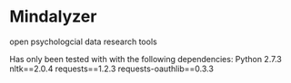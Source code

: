 Mindalyzer
==========

open psychologcial data research tools

Has only been tested with with the following dependencies:
Python 2.7.3
nltk==2.0.4
requests==1.2.3
requests-oauthlib==0.3.3
